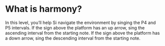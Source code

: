 # What is harmony?

In this level, you’ll help Si navigate the environment by singing the P4 and P5 intervals. If the sign above the platform has an up arrow, sing the ascending interval from the starting note. If the sign above the platform has a down arrow, sing the descending interval from the starting note.
